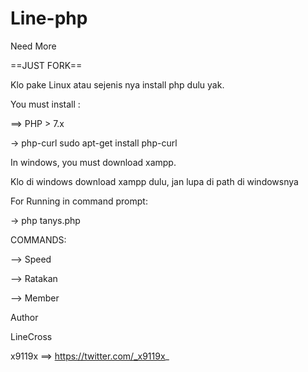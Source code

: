 # Line-php
Need More

==JUST FORK==

Klo pake Linux atau sejenis nya install php dulu yak.


You must install :


==> PHP > 7.x


-> php-curl sudo apt-get install php-curl


In windows, you must download xampp.


Klo di windows download xampp dulu, jan lupa di path di windowsnya


For Running in command prompt:


-> php tanys.php


COMMANDS:


--> Speed

--> Ratakan

--> Member



Author



LineCross



x9119x ==> https://twitter.com/_x9119x_
